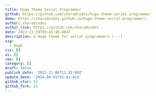 ```yaml
---
title: Hugo Theme Serial Programmer
github: https://github.com/sharadcodes/hugo-theme-serial-programmer
demo: https://sharadcodes.github.io/hugo-theme-serial-programmer/
author: sharadcodes
author_link: https://github.com/sharadcodes
date: 2023-11-30T09:43:48.884Z
description: A Hugo theme for serial programmers (-.-)
ssg:
  - Hugo
css: []
ui: []
cms: []
category: []
draft: false
publish_date: '2021-11-06T11:22:00Z'
update_date: '2024-04-01T15:41:01Z'
github_star: 53
github_fork: 21
---
```

